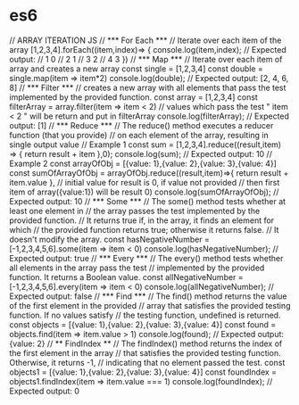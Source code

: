 # es6
// ARRAY ITERATION JS  // *** For Each *** // Iterate over each item of the array [1,2,3,4].forEach((item,index)=> {     console.log(item,index);     // Expected output:     // 1 0     // 2 1     // 3 2     // 4 3 })  // *** Map *** // Iterate over each item of array and creates a new array const single = [1,2,3,4] const double = single.map(item => item*2) console.log(double); // Expected output: [2, 4, 6, 8]  // *** Filter *** // creates a new array with all elements that pass the test implemented by the provided function. const array = [1,2,3,4] const filterArray = array.filter(item => item &lt; 2) // values which pass the test " item &lt; 2 " will be return and put in filterArray console.log(filterArray); // Expected output: [1]  // *** Reduce *** // The reduce() method executes a reducer function (that you provide)  // on each element of the array, resulting in single output value // Example 1 const sum = [1,2,3,4].reduce((result,item) => {     return result + item },0); console.log(sum); // Expected output: 10 // Example 2 const arrayOfObj = [{value: 1},{value: 2},{value: 3},{value: 4}] const sumOfArrayOfObj = arrayOfObj.reduce((result,item)=>{     return result + item.value }, // initial value for result is 0, if value not provided  // then first item of array({value:1}) will be result 0) console.log(sumOfArrayOfObj); // Expected output: 10  // *** Some *** // The some() method tests whether at least one element in  // the array passes the test implemented by the provided function. // It returns true if, in the array, it finds an element for which  // the provided function returns true; otherwise it returns false.  // It doesn't modify the array. const hasNegativeNumber = [-1,2,3,4,5,6].some(item => item &lt; 0) console.log(hasNegativeNumber); // Expected output: true  // *** Every *** // The every() method tests whether all elements in the array pass the test  // implemented by the provided function. It returns a Boolean value. const allNegativeNumber = [-1,2,3,4,5,6].every(item => item &lt; 0) console.log(allNegativeNumber); // Expected output: false  //  *** Find *** // The find() method returns the value of the first element in the provided  // array that satisfies the provided testing function. If no values satisfy  // the testing function, undefined is returned. const objects = [{value: 1},{value: 2},{value: 3},{value: 4}] const found = objects.find(item => item.value > 1) console.log(found); // Expected output: {value: 2}   // ** FindIndex ** // The findIndex() method returns the index of the first element in the array  // that satisfies the provided testing function. Otherwise, it returns -1,  // indicating that no element passed the test. const objects1 = [{value: 1},{value: 2},{value: 3},{value: 4}] const foundIndex = objects1.findIndex(item => item.value === 1) console.log(foundIndex); // Expected output: 0

